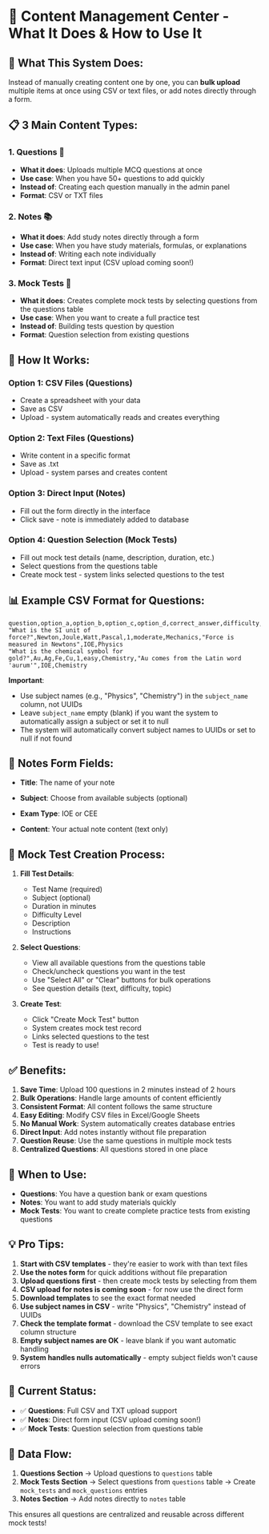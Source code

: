 # 📁 **Content Management Center - What It Does & How to Use It**

## 🎯 **What This System Does:**

Instead of manually creating content one by one, you can **bulk upload** multiple items at once using CSV or text files, or add notes directly through a form.

## 📋 **3 Main Content Types:**

### 1. **Questions** 📝
- **What it does**: Uploads multiple MCQ questions at once
- **Use case**: When you have 50+ questions to add quickly
- **Instead of**: Creating each question manually in the admin panel
- **Format**: CSV or TXT files

### 2. **Notes** 📚
- **What it does**: Add study notes directly through a form
- **Use case**: When you have study materials, formulas, or explanations
- **Instead of**: Writing each note individually
- **Format**: Direct text input (CSV upload coming soon!)

### 3. **Mock Tests** 🧪
- **What it does**: Creates complete mock tests by selecting questions from the questions table
- **Use case**: When you want to create a full practice test
- **Instead of**: Building tests question by question
- **Format**: Question selection from existing questions

## 🔧 **How It Works:**

### **Option 1: CSV Files (Questions)**
- Create a spreadsheet with your data
- Save as CSV
- Upload - system automatically reads and creates everything

### **Option 2: Text Files (Questions)**
- Write content in a specific format
- Save as .txt
- Upload - system parses and creates content

### **Option 3: Direct Input (Notes)**
- Fill out the form directly in the interface
- Click save - note is immediately added to database

### **Option 4: Question Selection (Mock Tests)**
- Fill out mock test details (name, description, duration, etc.)
- Select questions from the questions table
- Create mock test - system links selected questions to the test

## 📊 **Example CSV Format for Questions:**

```csv
question,option_a,option_b,option_c,option_d,correct_answer,difficulty,topic,explanation,exam_type,subject_name
"What is the SI unit of force?",Newton,Joule,Watt,Pascal,1,moderate,Mechanics,"Force is measured in Newtons",IOE,Physics
"What is the chemical symbol for gold?",Au,Ag,Fe,Cu,1,easy,Chemistry,"Au comes from the Latin word 'aurum'",IOE,Chemistry
```

**Important**: 
- Use subject names (e.g., "Physics", "Chemistry") in the `subject_name` column, not UUIDs
- Leave `subject_name` empty (blank) if you want the system to automatically assign a subject or set it to null
- The system will automatically convert subject names to UUIDs or set to null if not found

## 📝 **Notes Form Fields:**

- **Title**: The name of your note
- **Subject**: Choose from available subjects (optional)
- **Exam Type**: IOE or CEE

- **Content**: Your actual note content (text only)

## 🧪 **Mock Test Creation Process:**

1. **Fill Test Details**:
   - Test Name (required)
   - Subject (optional)
   - Duration in minutes
   - Difficulty Level
   - Description
   - Instructions

2. **Select Questions**:
   - View all available questions from the questions table
   - Check/uncheck questions you want in the test
   - Use "Select All" or "Clear" buttons for bulk operations
   - See question details (text, difficulty, topic)

3. **Create Test**:
   - Click "Create Mock Test" button
   - System creates mock test record
   - Links selected questions to the test
   - Test is ready to use!

## ✅ **Benefits:**

1. **Save Time**: Upload 100 questions in 2 minutes instead of 2 hours
2. **Bulk Operations**: Handle large amounts of content efficiently
3. **Consistent Format**: All content follows the same structure
4. **Easy Editing**: Modify CSV files in Excel/Google Sheets
5. **No Manual Work**: System automatically creates database entries
6. **Direct Input**: Add notes instantly without file preparation
7. **Question Reuse**: Use the same questions in multiple mock tests
8. **Centralized Questions**: All questions stored in one place

## 🚀 **When to Use:**

- **Questions**: You have a question bank or exam questions
- **Notes**: You want to add study materials quickly
- **Mock Tests**: You want to create complete practice tests from existing questions

## 💡 **Pro Tips:**

1. **Start with CSV templates** - they're easier to work with than text files
2. **Use the notes form** for quick additions without file preparation
3. **Upload questions first** - then create mock tests by selecting from them
4. **CSV upload for notes is coming soon** - for now use the direct form
5. **Download templates** to see the exact format needed
6. **Use subject names in CSV** - write "Physics", "Chemistry" instead of UUIDs
7. **Check the template format** - download the CSV template to see exact column structure
8. **Empty subject names are OK** - leave blank if you want automatic handling
9. **System handles nulls automatically** - empty subject fields won't cause errors

## 🔄 **Current Status:**

- ✅ **Questions**: Full CSV and TXT upload support
- ✅ **Notes**: Direct form input (CSV upload coming soon!)
- ✅ **Mock Tests**: Question selection from questions table

## 🔗 **Data Flow:**

1. **Questions Section** → Upload questions to `questions` table
2. **Mock Tests Section** → Select questions from `questions` table → Create `mock_tests` and `mock_questions` entries
3. **Notes Section** → Add notes directly to `notes` table

This ensures all questions are centralized and reusable across different mock tests!

